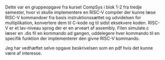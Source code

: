 Dette var en gruppeopgave fra kurset CompSys i blok 1-2 fra tredje semester, hvor vi skulle implementere en RISC-V compiler der kunne læse RISC-V 
kommandoer fra basis instruktionssættet og udvidelsen for multiplikation, konvertere dem til C-kode og til sidst eksekvere koden. RISC-V er et 
lav-niveau sprog der er en arveart af assembly. Filen simulate.c læser en .dis fil en kommando ad gangen, uddelegere hver kommando til en specifik 
funktion der implementerer den givne RISC-V kommando. 

Jeg har vedhæftet selve opgave beskrivelsen som en pdf hvis det kunne være af interesse.

